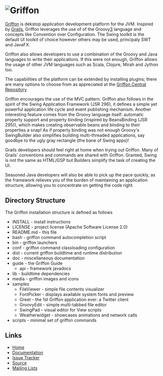 ![Griffon][logo]
===============================

[Griffon][1] is dekstop application development platform for the JVM. Inspired
by [Grails][2], Griffon leverages the use of of the Groovy[3] language and
concepts like Convention over Configuration. The Swing toolkit is the default
UI toolkit of choice however others may be used, principaly SWT and JavaFX.

Griffon also allows developers to use a combination of the Groovy and Java
languages to write their applications. If this were not enough, Griffon allows
the usage of other JVM languages such as Scala, Clojure, Mirah and Jython too.

The capabilities of the platform can be extended by installing plugins; there
are many options to choose from as appreciated at the [Griffon Central Repository][4]

Griffon encourages the use of the MVC pattern. Griffon also follows in
the spirit of the Swing Application Framework (JSR 296), it defines a simple 
yet powerful application life cycle and event publishing mechanism. Another 
interesting feature comes from the Groovy language itself: automatic property 
support and property binding (inspired by BeansBinding (JSR 295)), which makes 
creating observable beans and binding to their properties a snap! As if 
property binding was not enough Groovy's SwingBuilder also simplifies building 
multi-threaded applications, say goodbye to the ugly gray rectangle (the bane 
of Swing apps)!

Grails developers should feel right at home when trying out Griffon. Many of 
Grails' conventions and commands are shared with Griffon. Granted, Swing is not
the same as HTML/GSP but Builders simplify the task of creating the UI.

Seasoned Java developers will also be able to pick up the pace quickly, as the
framework relieves you of the burden of maintaining an application structure,
allowing you to concentrate on getting the code right.

Directory Structure
-------------------

The Griffon installation structure is defined as follows

   * INSTALL - install instructions
   * LICENSE - project license (Apache Software License 2.0)
   * README.md - this file
   * bash - griffon command autocompletion script
   * bin - griffon launchers
   * conf - griffon command classloading configuration
   * dist - current griffon buildtime and runtime distribution
   * doc - miscellaneous documentation
   * guide - the Griffon Guide
      * api - framework javadocs
   * lib - buildtime dependencies
   * media - griffon images and icons
   * samples
      * FileViewer - simple file contents visualizer
      * FontPicker - displays available system fonts and preview
      * Greet - the 1st Griffon application ever: a Twitter client
      * GroovyEdit - simple multi-tabbed file editor
      * SwingPad - visual editor for View scripts
      * Weatherwidget - showcases animations and network calls
   * scripts - minimal set of griffon commands

Links
-----

* [Home][1]
* [Documentation][5]
* [Issue Tracker][6]
* [Source][7]
* [Mailing Lists][1]


[logo]: http://media.xircles.codehaus.org/_projects/griffon/_logos/medium.png
[1]: http://griffon.codehaus.org
[2]: http://grails.org
[3]: http://groovy.codehaus.org
[4]: http://artifacts.griffon-framework.org
[5]: http://griffon.codehaus.org/Documentation
[6]: http://jira.codehaus.org/browse/griffon
[7]: https://github.com/griffon/griffon
